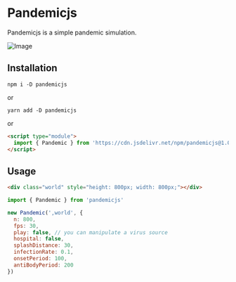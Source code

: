 # Pandemicjs

Pandemicjs is a simple pandemic simulation.

![Image](https://github.com/moekidev/pandemicjs/blob/main/docs/image.gif)

## Installation

```
npm i -D pandemicjs
```

or

```
yarn add -D pandemicjs
```

or

```html
<script type="module">
  import { Pandemic } from 'https://cdn.jsdelivr.net/npm/pandemicjs@1.0.0/dist/index.esm.min.js'
</script>
```

## Usage

```html
<div class="world" style="height: 800px; width: 800px;"></div>
```

```js
import { Pandemic } from 'pandemicjs'

new Pandemic(',world', {
  n: 800,
  fps: 30,
  play: false, // you can manipulate a virus source
  hospital: false,
  splashDistance: 30,
  infectionRate: 0.1,
  onsetPeriod: 100,
  antiBodyPeriod: 200
})
```
